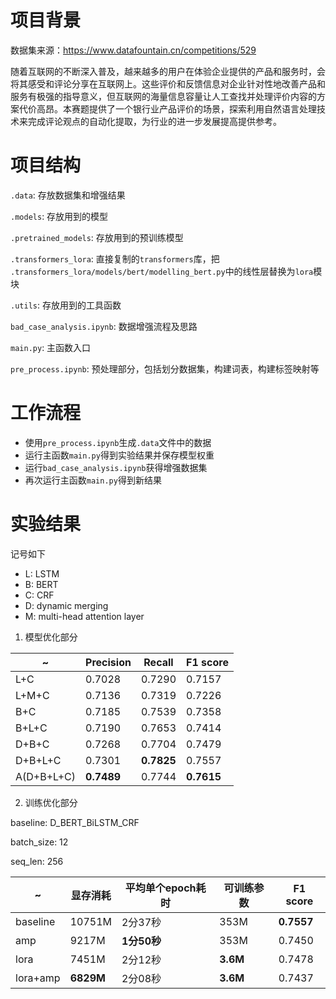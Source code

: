 # 项目背景
数据集来源：<https://www.datafountain.cn/competitions/529>

随着互联网的不断深入普及，越来越多的用户在体验企业提供的产品和服务时，会将其感受和评论分享在互联网上。这些评价和反馈信息对企业针对性地改善产品和服务有极强的指导意义，但互联网的海量信息容量让人工查找并处理评价内容的方案代价高昂。本赛题提供了一个银行业产品评价的场景，探索利用自然语言处理技术来完成评论观点的自动化提取，为行业的进一步发展提高提供参考。

# 项目结构
`.data`: 存放数据集和增强结果

`.models`: 存放用到的模型

`.pretrained_models`: 存放用到的预训练模型

`.transformers_lora`: 直接复制的`transformers`库，把 `.transformers_lora/models/bert/modelling_bert.py`中的线性层替换为`lora`模块

`.utils`: 存放用到的工具函数

`bad_case_analysis.ipynb`: 数据增强流程及思路

`main.py`: 主函数入口

`pre_process.ipynb`: 预处理部分，包括划分数据集，构建词表，构建标签映射等

# 工作流程
- 使用`pre_process.ipynb`生成`.data`文件中的数据
- 运行主函数`main.py`得到实验结果并保存模型权重
- 运行`bad_case_analysis.ipynb`获得增强数据集
- 再次运行主函数`main.py`得到新结果

# 实验结果
记号如下
- L: LSTM
- B: BERT
- C: CRF
- D: dynamic merging
- M: multi-head attention layer
1. 模型优化部分

  | ~ | Precision | Recall | F1 score |
  | - | - | - | - |
  | L+C | 0.7028 | 0.7290 | 0.7157 |
  | L+M+C | 0.7136 | 0.7319 | 0.7226 |
  | B+C | 0.7185 | 0.7539 | 0.7358 |
  | B+L+C | 0.7190 | 0.7653 | 0.7414 |
  | D+B+C | 0.7268 | 0.7704 | 0.7479 |
  | D+B+L+C | 0.7301 | **0.7825** | 0.7557 |
  | A(D+B+L+C) | **0.7489** | 0.7744 | **0.7615**|
2. 训练优化部分

  baseline: D_BERT_BiLSTM_CRF
  
  batch_size: 12
  
  seq_len: 256

  | ~ | 显存消耗 | 平均单个epoch耗时 | 可训练参数 | F1 score |
  | - | - | - | - | - |
  | baseline | 10751M | 2分37秒 | 353M | **0.7557** |
  | amp | 9217M | **1分50秒** | 353M | 0.7450 |
  | lora | 7451M | 2分12秒 | **3.6M** | 0.7478 |
  | lora+amp | **6829M** | 2分08秒 | **3.6M** | 0.7437 |
  
